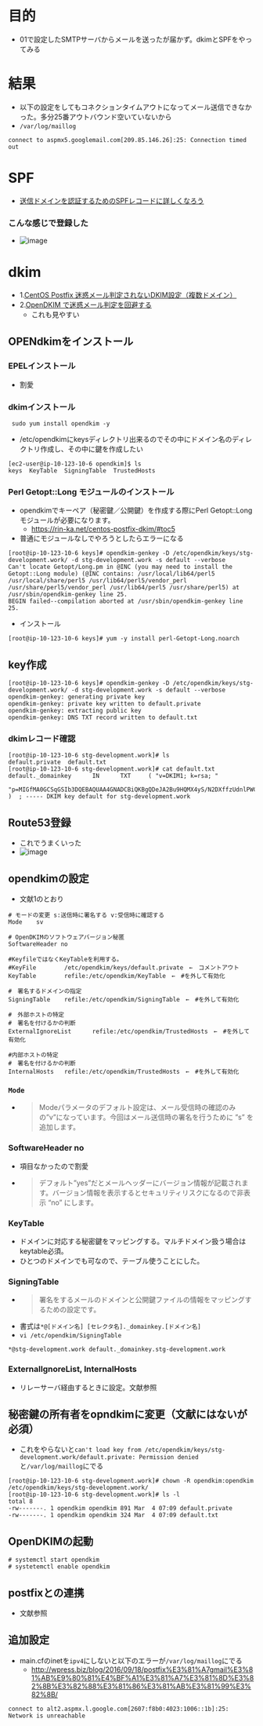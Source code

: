 # 目的
- 01で設定したSMTPサーバからメールを送ったが届かず。dkimとSPFをやってみる

# 結果
- 以下の設定をしてもコネクションタイムアウトになってメール送信できなかった。多分25番アウトバウンド空いていないから
- `/var/log/maillog`
```
connect to aspmx5.googlemail.com[209.85.146.26]:25: Connection timed out
```

# SPF
- [送信ドメインを認証するためのSPFレコードに詳しくなろう](https://sendgrid.kke.co.jp/blog/?p=3509)
### こんな感じで登録した
- ![image](https://user-images.githubusercontent.com/60077121/110047165-b9bf0b80-7d90-11eb-9c2e-ee8f62e7e8c6.png)

# dkim
- 1.[CentOS Postfix 迷惑メール判定されないDKIM設定（複数ドメイン）](https://rin-ka.net/centos-postfix-dkim/#toc5)
- 2.[OpenDKIM で迷惑メール判定を回避する](https://qiita.com/bezeklik/items/a3619b5abc01ab38bec4)
  - これも見やすい
## OPENdkimをインストール
### EPELインストール
- 割愛

### dkimインストール
```
 sudo yum install opendkim -y
```
- /etc/opendkimにkeysディレクトリ出来るのでその中にドメイン名のディレクトリ作成し、その中に鍵を作成したい
```
[ec2-user@ip-10-123-10-6 opendkim]$ ls
keys  KeyTable  SigningTable  TrustedHosts
```
### Perl Getopt::Long モジュールのインストール
- opendkimでキーペア（秘密鍵／公開鍵）を作成する際にPerl Getopt::Long モジュールが必要になります。  
  - https://rin-ka.net/centos-postfix-dkim/#toc5
- 普通にモジュールなしでやろうとしたらエラーになる
```
[root@ip-10-123-10-6 keys]# opendkim-genkey -D /etc/opendkim/keys/stg-development.work/ -d stg-development.work -s default --verbose
Can't locate Getopt/Long.pm in @INC (you may need to install the Getopt::Long module) (@INC contains: /usr/local/lib64/perl5 /usr/local/share/perl5 /usr/lib64/perl5/vendor_perl /usr/share/perl5/vendor_perl /usr/lib64/perl5 /usr/share/perl5) at /usr/sbin/opendkim-genkey line 25.
BEGIN failed--compilation aborted at /usr/sbin/opendkim-genkey line 25.
```

- インストール
```
[root@ip-10-123-10-6 keys]# yum -y install perl-Getopt-Long.noarch
```

## key作成
```
[root@ip-10-123-10-6 keys]# opendkim-genkey -D /etc/opendkim/keys/stg-development.work/ -d stg-development.work -s default --verbose
opendkim-genkey: generating private key
opendkim-genkey: private key written to default.private
opendkim-genkey: extracting public key
opendkim-genkey: DNS TXT record written to default.txt
```

### dkimレコード確認
```
[root@ip-10-123-10-6 stg-development.work]# ls
default.private  default.txt
[root@ip-10-123-10-6 stg-development.work]# cat default.txt
default._domainkey      IN      TXT     ( "v=DKIM1; k=rsa; "
          "p=MIGfMA0GCSqGSIb3DQEBAQUAA4GNADCBiQKBgQDeJA2Bu9HQMX4yS/N2DXffzUdnlPWCxvmsv6YYdukfaSVmiNycXygZ3KSA0/xGnz+2GqOyEbC4VLg4MWO6c14PBZy4T95YaUBMUbww2JU4LwhcHGgDOacEJVwze2brmCR9uRlHXug0v8xbhHwpNaWFDNtt/f3ZxuZf9v9pJjMFNQIDAQAB" )  ; ----- DKIM key default for stg-development.work
```

## Route53登録
- これでうまくいった
- ![image](https://user-images.githubusercontent.com/60077121/109927656-e1b65c80-7d07-11eb-9505-cb689152e60e.png)


## opendkimの設定
- 文献1のとおり
```
# モードの変更 s:送信時に署名する v:受信時に確認する
Mode    sv

# OpenDKIMのソフトウェアバージョン秘匿
SoftwareHeader no

#KeyfileではなくKeyTableを利用する。
#KeyFile        /etc/opendkim/keys/default.private　←　コメントアウト
KeyTable        refile:/etc/opendkim/KeyTable　←　#を外して有効化

#　署名するドメインの指定
SigningTable    refile:/etc/opendkim/SigningTable　←　#を外して有効化

#　外部ホストの特定
#　署名を付けるかの判断
ExternalIgnoreList      refile:/etc/opendkim/TrustedHosts　←　#を外して有効化

#内部ホストの特定
#　署名を付けるかの判断
InternalHosts   refile:/etc/opendkim/TrustedHosts　←　#を外して有効化
```
### `Mode`
- >Modeパラメータのデフォルト設定は、メール受信時の確認のみの”v”になっています。今回はメール送信時の署名を行うために ”s” を追加します。

### SoftwareHeader no
- 項目なかったので割愛
- >デフォルト”yes”だとメールヘッダーにバージョン情報が記載されます。バージョン情報を表示するとセキュリティリスクになるので非表示 “no” にします。

### KeyTable
- ドメインに対応する秘密鍵をマッピングする。マルチドメイン扱う場合はkeytable必須。
- ひとつのドメインでも可なので、テーブル使うことにした。

### SigningTable
- >署名をするメールのドメインと公開鍵ファイルの情報をマッピングするための設定です。
- 書式は`*@[ドメイン名] [セレクタ名]._domainkey.[ドメイン名]`
- `vi /etc/opendkim/SigningTable`
```
*@stg-development.work default._domainkey.stg-development.work
```

### ExternalIgnoreList, InternalHosts
- リレーサーバ経由するときに設定。文献参照

## 秘密鍵の所有者をopndkimに変更（文献にはないが必須）
- これをやらないと`can't load key from /etc/opendkim/keys/stg-development.work/default.private: Permission denied`と`/var/log/maillog`にでる
```
[root@ip-10-123-10-6 stg-development.work]# chown -R opendkim:opendkim /etc/opendkim/keys/stg-development.work/
[root@ip-10-123-10-6 stg-development.work]# ls -l
total 8
-rw-------. 1 opendkim opendkim 891 Mar  4 07:09 default.private
-rw-------. 1 opendkim opendkim 324 Mar  4 07:09 default.txt
```

## OpenDKIMの起動
```
# systemctl start opendkim
# systetemctl enable opendkim
```

## postfixとの連携
- 文献参照

## 追加設定
- main.cfのinetを`ipv4`にしないと以下のエラーが`/var/log/maillog`にでる
  - http://wpress.biz/blog/2016/09/18/postfix%E3%81%A7gmail%E3%81%AB%E9%80%81%E4%BF%A1%E3%81%A7%E3%81%8D%E3%82%8B%E3%82%88%E3%81%86%E3%81%AB%E3%81%99%E3%82%8B/
```
connect to alt2.aspmx.l.google.com[2607:f8b0:4023:1006::1b]:25: Network is unreachable
```


